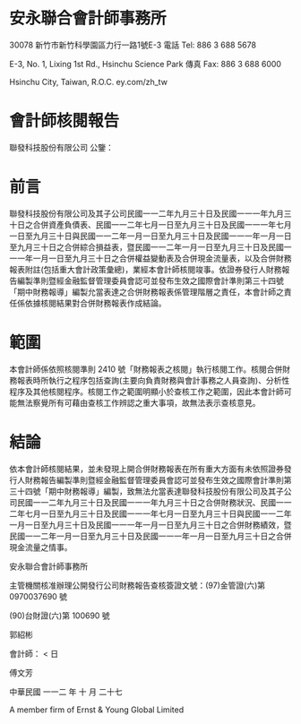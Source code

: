 # 安永聯合會計師事務所

30078 新⽵市新⽵科學園區⼒⾏⼀路1號E-3 電話 Tel: 886 3 688 5678

E-3, No. 1, Lixing 1st Rd., Hsinchu Science Park 傳真 Fax: 886 3 688 6000

Hsinchu City, Taiwan, R.O.C. ey.com/zh_tw

# 會計師核閱報告

聯發科技股份有限公司 公鑒：

# 前言

聯發科技股份有限公司及其子公司民國一一二年九月三十日及民國一一一年九月三十日之合併資產負債表、民國一一二年七月一日至九月三十日及民國一一一年七月一日至九月三十日與民國一一二年一月一日至九月三十日及民國一一一年一月一日至九月三十日之合併綜合損益表，暨民國一一二年一月一日至九月三十日及民國一一一年一月一日至九月三十日之合併權益變動表及合併現金流量表，以及合併財務報表附註(包括重大會計政策彙總)，業經本會計師核閱竣事。依證券發行人財務報告編製準則暨經金融監督管理委員會認可並發布生效之國際會計準則第三十四號「期中財務報導」編製允當表達之合併財務報表係管理階層之責任，本會計師之責任係依據核閱結果對合併財務報表作成結論。

# 範圍

本會計師係依照核閱準則 2410 號「財務報表之核閱」執行核閱工作。核閱合併財務報表時所執行之程序包括查詢(主要向負責財務與會計事務之人員查詢)、分析性程序及其他核閱程序。核閱工作之範圍明顯小於查核工作之範圍，因此本會計師可能無法察覺所有可藉由查核工作辨認之重大事項，故無法表示查核意見。

# 結論

依本會計師核閱結果，並未發現上開合併財務報表在所有重大方面有未依照證券發行人財務報告編製準則暨經金融監督管理委員會認可並發布生效之國際會計準則第三十四號「期中財務報導」編製，致無法允當表達聯發科技股份有限公司及其子公司民國一一二年九月三十日及民國一一一年九月三十日之合併財務狀況、民國一一二年七月一日至九月三十日及民國一一一年七月一日至九月三十日與民國一一二年一月一日至九月三十日及民國一一一年一月一日至九月三十日之合併財務績效，暨民國一一二年一月一日至九月三十日及民國一一一年一月一日至九月三十日之合併現金流量之情事。

安永聯合會計師事務所

主管機關核准辦理公開發行公司財務報告查核簽證文號：(97)金管證(六)第 0970037690 號

(90)台財證(六)第 100690 號

郭紹彬

會計師： < 日

傅文芳

中華民國 一一二 年 十 月 二十七

A member firm of Ernst & Young Global Limited